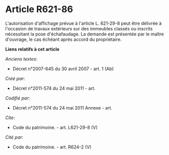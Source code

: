 # Article R621-86

L'autorisation d'affichage prévue à l'article L. 621-29-8 peut être délivrée à l'occasion de travaux extérieurs sur des
immeubles classés ou inscrits nécessitant la pose d'échafaudage. La demande est présentée par le maître d'ouvrage, le cas
échéant après accord du propriétaire.

**Liens relatifs à cet article**

_Anciens textes_:

  - Décret n°2007-645 du 30 avril 2007 - art. 1 (Ab)

_Créé par_:

  - Décret n°2011-574 du 24 mai 2011  - art.

_Codifié par_:

  - Décret n°2011-574 du 24 mai 2011 Annexe - art.

_Cite_:

  - Code du patrimoine. - art. L621-29-8 (V)

_Cité par_:

  - Code du patrimoine. - art. R624-2 (V)
